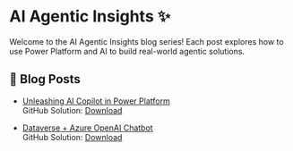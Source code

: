 # AI Agentic Insights ✨

Welcome to the AI Agentic Insights blog series! Each post explores how to use Power Platform and AI to build real-world agentic solutions.

## 🔗 Blog Posts

- [Unleashing AI Copilot in Power Platform](./blog1.md)  
  GitHub Solution: [Download](https://github.com/v7herman4/Copilot-and-Genie)

- [Dataverse + Azure OpenAI Chatbot](./blog2.md)  
  GitHub Solution: [Download](https://github.com/v7herman4/Copilot-and-Genie)
